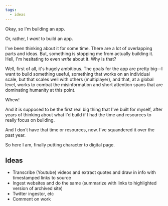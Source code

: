 ```yaml
---
tags:
  - ideas
---
```

Okay, so I'm building an app.

Or, rather, I *want* to build an app.

I've been thinking about it for some time. There are a lot of overlapping parts and ideas. But, something is stopping me from actually building it. Hell, I'm hesitating to even *write* about it. Why is that?

Well, first of all, it's hugely ambitious. The goals for the app are pretty big—I want to build something useful, something that works on an individual scale, but that scales well with others (multiplayer), and that, at a global level, works to combat the misinformation and short attention spans that are dominating humanity at this point.

Whew!

And it is supposed to be the first real big thing that I've built for myself, after years of thinking about what I'd build if I had the time and resources to really focus on building.

And I don't have that time or resources, now. I've squandered it over the past year.

So here I am, finally putting character to digital page.

## Ideas
- Transcribe (Youtube) videos and extract quotes and draw in info with timestamped links to source
- Ingest websites and do the same (summarize with links to highlighted version of archived site)
- Twitter ingestor, etc
- Comment on work 